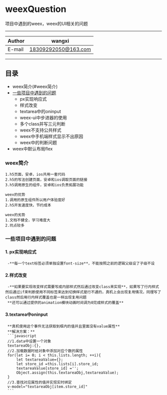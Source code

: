 # weexQuestion
项目中遇到的weex，weex的UI相关的问题
***

|Author|wangxi|
|---|---
|E-mail|18309292050@163.com


***
## 目录
* weex简介(#weex简介)
* [一些项目中遇到的问题](#一些项目中遇到的问题)
    * px实现响应式
    * 样式改变
    * textarea中的oninput
    * weex-ui中步进器的使用
    * 多个class并写三元判断
    * weex不支持公共样式
    * weex中手机端样式显示不出原因
    * weex中的判断问题
* weex中默认布局flex

### weex简介
```
1.h5页面，安卓，ios共用一套代码
2.h5的写法创建页面，安卓和ios调取页面的链接
3.h5调用原生的组件，安卓和ios负责拓展功能

weex的优势
1.调用的原生组件所以用户体验度好
2.h5开发速度快，节约成本

weex的劣势
1.文档不健全，学习难度大
2.坑点较多
```
### 一些项目中遇到的问题

#### 1. px实现响应式
     -**每一个text标签必须单独设置font-size**，不能按照之前的逻辑父级设了子级不设
#### 2.样式改变
     -**如果要实现改变样式需要写成内部样式然后通过改变class来实现**，如果写了行内样式然后通过if来判断使用不同标签来达到切换样式是行不通的，真机上会出现复用情况，同理写了class然后用行内样式覆盖也是一样出现复用问题
     **还可以通过提供的animation模块动画时间调为0完成样式的覆盖**
#### 3.textarea中oninput
     **真机使用这个事件无法获取到框内的值并且里面没有value属性**
     **解决方案：**
     ```javascript
     //1.data中设置一个对象
     textareaObj:{},
     //2.加载数据时给对象中添加对应个数的属性
     for(let i= 0; i < this.lists.length; ++i){
         let textareaValue={};
         let store_id =this.lists[i].store_id;
         textareaValue[store_id] ='';
         Object.assign(this.textareaObj,textareaValue);
     }
     //3.查找对应属性的值并实现实时绑定
     v-model="textareaObj[item.store_id]"
     ```
